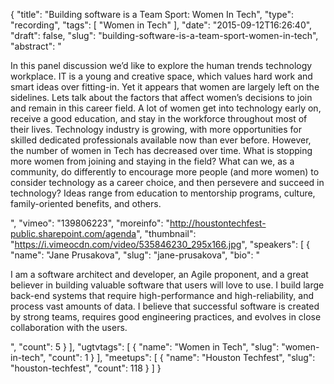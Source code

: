 {
  "title": "Building software is a Team Sport: Women In Tech",
  "type": "recording",
  "tags": [
    "Women in Tech"
  ],
  "date": "2015-09-12T16:26:40",
  "draft": false,
  "slug": "building-software-is-a-team-sport-women-in-tech",
  "abstract": "<p>In this panel discussion we’d like to explore the human trends technology workplace. IT is a young and creative space, which values hard work and smart ideas over fitting-in. Yet it appears that women are largely left on the sidelines. Lets talk about the factors that affect women’s decisions to join and remain in this career field. A lot of women get into technology early on, receive a good education, and stay in the workforce throughout most of their lives. Technology industry is growing, with more opportunities for skilled dedicated professionals available now than ever before. However, the number of women in Tech has decreased over time. What is stopping more women from joining and staying in the field? What can we, as a community, do differently to encourage more people (and more women) to consider technology as a career choice, and then persevere and succeed in technology? Ideas range from education to mentorship programs, culture, family-oriented benefits, and others. </p>",
  "vimeo": "139806223",
  "moreinfo": "http://houstontechfest-public.sharepoint.com/agenda",
  "thumbnail": "https://i.vimeocdn.com/video/535846230_295x166.jpg",
  "speakers": [
    {
      "name": "Jane Prusakova",
      "slug": "jane-prusakova",
      "bio": "<p>I am a software architect and developer, an Agile proponent, and a great believer in building valuable software that users will love to use. I build large back-end systems that require high-performance and high-reliability, and process vast amounts of data. I believe that successful software is created by strong teams, requires good engineering practices, and evolves in close collaboration with the users. </p>",
      "count": 5
    }
  ],
  "ugtvtags": [
    {
      "name": "Women in Tech",
      "slug": "women-in-tech",
      "count": 1
    }
  ],
  "meetups": [
    {
      "name": "Houston Techfest",
      "slug": "houston-techfest",
      "count": 118
    }
  ]
}
